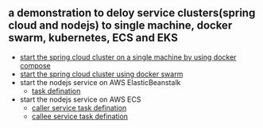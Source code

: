 
## a demonstration to deloy service clusters(spring cloud and nodejs) to single machine, docker swarm, kubernetes, ECS and EKS

- [start the spring cloud cluster on a single machine
 by using docker compose](single-node.md)
- [start the spring cloud cluster using docker swarm](docker-swarm.md)
- start the nodejs service on AWS ElasticBeanstalk
    - [task defination](node-http-server-1/Dockerrun.aws.json)
- start the nodejs service on AWS ECS
    - [caller service task defination](node-http-server-1/aws-task-defination.json)
    - [callee service task defination](node-http-server-2/aws-task-defination.json)